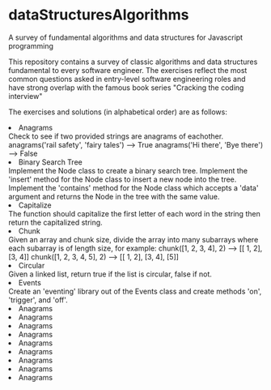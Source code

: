 # dataStructuresAlgorithms
A survey of fundamental algorithms and data structures for Javascript programming

This repository contains a survey of classic algorithms and data structures fundamental to every software engineer. The exercises reflect the most common questions asked in entry-level software engineering roles and have strong overlap with the famous book series "Cracking the coding interview"

The exercises and solutions (in alphabetical order) are as follows:

<li>Anagrams</li>
Check to see if two provided strings are anagrams of eachother.
anagrams('rail safety', 'fairy tales') --> True
anagrams('Hi there', 'Bye there') --> False

<li>Binary Search Tree</li>
Implement the Node class to create a binary search tree. Implement the 'insert' method for the Node class to insert a new node into the tree. Implement the 'contains' method for the Node class which accepts a 'data' argument and returns the Node in the tree with the same value.

<li>Capitalize</li>
The function should capitalize the first letter of each word in the string then return the capitalized string.

<li>Chunk</li>
Given an array and chunk size, divide the array into many subarrays where each subarray is of length size, for example:
chunk([1, 2, 3, 4], 2) --> [[ 1, 2], [3, 4]]
chunk([1, 2, 3, 4, 5], 2) --> [[ 1, 2], [3, 4], [5]]

<li>Circular</li>
Given a linked list, return true if the list is circular, false if not.

<li>Events</li>
Create an 'eventing' library out of the Events class and create methods 'on', 'trigger', and 'off'.


<li>Anagrams</li>
<li>Anagrams</li>
<li>Anagrams</li>
<li>Anagrams</li>
<li>Anagrams</li>
<li>Anagrams</li>
<li>Anagrams</li>
<li>Anagrams</li>
<li>Anagrams</li>
